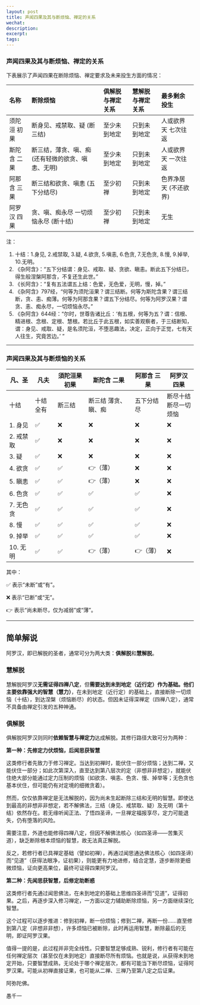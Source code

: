 ```yaml
---
layout: post
title: 声闻四果及其与断烦恼、禅定的关系
wechat:
description:
excerpt:
tags:
---
```


### 声闻四果及其与断烦恼、禅定的关系

下表展示了声闻四果在断除烦恼、禅定要求及未来投生方面的情况：

| 名称         | 断除烦恼                                       | 俱解脱与禅定关系 | 慧解脱与禅定关系 | 最多剩余投生         |
| :----------- | :--------------------------------------------- | :-------------- | :-------------- | :------------------- |
| 须陀洹 初果  | 断身见、戒禁取、疑 (断三结)                    | 至少未到地定    | 只到未到地定    | 人或欲界天 七次往返  |
| 斯陀含 二果  | 断三结，薄贪、嗔、痴 (还有轻微的欲贪、嗔恚、无明) | 至少未到地定    | 只到未到地定    | 人或欲界天 一次往返  |
| 阿那含 三果  | 断三结和欲贪、嗔恚 (五下分结尽)                | 至少初禅        | 只到未到地定    | 色界净居天 (不还欲界)|
| 阿罗汉 四果  | 贪、嗔、痴永尽 一切烦恼永尽 (断十结)           | 至少初禅        | 只到未到地定    | 无生                 |

注：
1. 十结：1.身见, 2.戒禁取, 3.疑, 4.欲贪, 5.嗔恚, 6.色贪, 7.无色贪, 8.慢, 9.掉举, 10.无明。
2. 《杂阿含》：“五下分结谓：身见、戒取、疑、贪欲、瞋恚。断此五下分结已，得生般涅槃阿那含，不复还生此世。”
3. 《长阿含》：“复有五法谓五上结：色爱，无色爱，无明，慢，掉。”
4. 《杂阿含》797经，“何等为须陀洹果？谓三结断。何等为斯陀含果？谓三结断，贪、恚、痴薄。何等为阿那含果？谓五下分结尽。何等为阿罗汉果？谓贪、恚、痴永尽，一切烦恼永尽。”
5. 《杂阿含》644经：“尔时，世尊告诸比丘：‘有五根，何等为五？谓：信根、精进根、念根、定根、慧根。若比丘于此五根，如实善观察者，于三结断知，谓：身见、戒取、疑，是名须陀洹，不堕恶趣法，决定，正向于正觉，七有天人往生，究竟苦边。’ ”

---

### 声闻四果及其与断烦恼的关系

| 凡、圣   | 凡夫     | 須陀洹果 初果     | 斯陀含 二果            | 阿那含 三果       | 阿罗汉 四果              |
|---------|---------|-----------------|----------------------|------------------|------------------------|
| 十结     | 十结全有 | 断三结               | 断三结 薄贪、瞋、痴     | 五下分结尽       | 断尽十结<br>断尽一切烦恼 |
| 1. 身见  | ✅        | ❌                   | ❌                 | ❌                | ❌                         |
| 2. 戒禁取 | ✅        | ❌                   | ❌                 | ❌                | ❌                         |
| 3. 疑    | ✅        | ❌                   | ❌                 | ❌                | ❌                         |
| 4. 欲贪  | ✅        | ✅                   | 👉（薄）             | ❌               | ❌                         |
| 5. 瞋恚  | ✅        | ✅                   | 👉（薄）             | ❌                | ❌                         |
| 6. 色贪  | ✅        | ✅                   | ✅                  | ✅                | ❌                         |
| 7. 无色贪| ✅        | ✅                   | ✅                  | ✅                | ❌                         |
| 8. 慢    | ✅        | ✅                   | ✅                 | ✅                | ❌                         |
| 9. 掉举  | ✅        | ✅                   | ✅                 | ✅                | ❌                         |
|10. 无明  | ✅        | ✅                   | 👉（薄）            | 👉（薄）          | ❌                         |

其中：

✅ 表示“未断”或“有”。

❌ 表示“已断”或“无”。

👉 表示“尚未断尽，仅为减弱”或“薄”。

---

## 简单解说

阿罗汉，即已解脱的圣者，通常可分为两大类：**俱解脱**和**慧解脱**。

### 慧解脱

慧解脱阿罗汉**无需证得四禅八定**，但**需要达到未到地定（近行定）**作为基础。他们主要依靠强大的**智慧（慧力）**，在未到地定（近行定）的基础上，直接断除一切烦恼（十结），到达涅槃（烦恼断尽）的状态。但因未证得深禅定（四禅八定），通常不具备由禅定引发的五种神通。

### 俱解脱

俱解脱阿罗汉则同时**依赖智慧与禅定力**达成解脱。其修行路径大致可分为两种：

**第一种：先修定力伏烦恼，后闻思获智慧**

这类修行者先致力于修习禅定。当达到初禅时，能伏住一部分烦恼；达到二禅，又能伏住一部分；如此次第深入，直至达到第八层次的定（非想非非想定），就能伏住绝大部分能通过定力压制的烦恼（如欲贪、嗔恚、色贪、慢、掉举等；无色贪也基本伏住，但可能仍有对定境的细微贪着）。

然而，仅仅依靠禅定是无法解脱的，因为尚未生起断除三结和无明的智慧。即使达到最高的非想非非想定，若不解佛法，三结（身见、戒禁取、疑）及无明（第十结）依然存在。若无缘听闻正法、了悟四圣谛，一旦禅定福报享尽，定力可能退失，仍有堕落的风险。

需要注意，外道也能修得四禅八定，但因不解佛法核心（如四圣谛——苦集灭道），缺乏断除根本烦恼的智慧，故无法真正解脱。

反之，若修行者已具禅定基础（譬如初禅），再通过闻思通达佛法核心（如四圣谛）而“见道”（获得法眼净，证初果），则能更有力地进修，结合定慧，逐步断除更细微烦恼，证向更高果位，最终可证得四果阿罗汉。

**第二种：先闻思获智慧，后修定助断惑**

这类修行者先通过闻思佛法，在未到地定的基础上思维四圣谛而“见道”，证得初果。之后，再逐步深入修习禅定，一方面以定力辅助断除烦恼，另一方面继续深化智慧。

这个过程可以逐步推进：修到初禅，断一份烦恼；修到二禅，再断一份……直至修到第八定（非想非非想），许多烦恼已被断除，此时再运用智慧，断除最后的无明，即证阿罗汉果。

值得一提的是，此过程并非完全线性。只要智慧足够成熟、锐利，修行者有可能在任何禅定层次（甚至仅在未到地定）直接断尽所有烦恼。也就是说，从获得未到地定开始，只要智慧成熟，无论处于哪个禅定层次，都有可能当下断尽烦恼，证得阿罗汉果。可能从初禅直接证果，也可能从二禅、三禅乃至第八定之后证果。

阿弥陀佛。

愚千一

